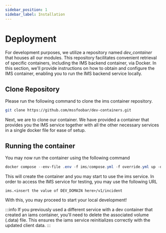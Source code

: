 ```yaml
---
sidebar_position: 1
sidebar_label: Installation
---
```


# Deployment

For development purposes, we utilize a repository named _dev_container_ that houses all our modules. This repository facilitates convenient retrieval of specific containers, including the IMS backend container, via Docker. In this section, we'll provide instructions on how to obtain and configure the IMS container, enabling you to run the IMS backend service locally.

## Clone Repository
Please run the following command to clone the ims container repository. 
```bash
git clone https://github.com/mssfoobar/dev-containers.git
```

Next, we are to clone our container. We have provided a container that provides you the IMS service together with all the other necessary services in a single docker file for ease of setup.


## Running the container

You may now run the container using the following command

```powershell
docker compose --env-file .env -f ims/compose.yml -f override.yml up -d
```

This will create the container and you may start to use the ims service. In order to access the IMS service for testing, you may use the following URL

```
ims.<insert the value of DEV_DOMAIN here>/v1/incident
```

With this, you may proceed to start your local development!

:::info
If you previously used a different service with a dev container that created an iams container, you'll need to delete the associated volume (.data) file. This ensures the iams service reinitializes correctly with the updated client data.
:::


